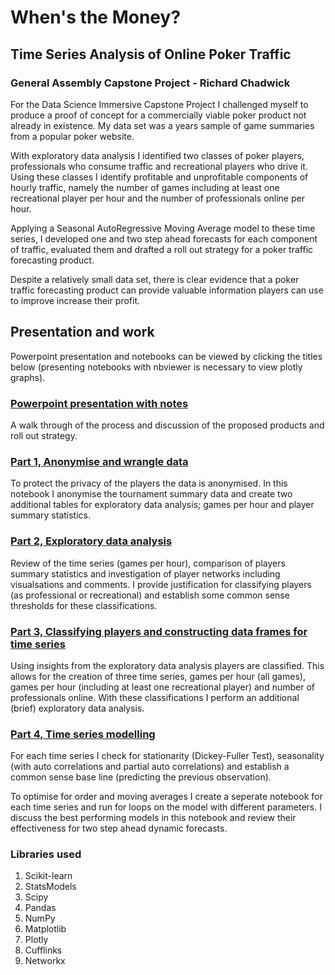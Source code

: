 
# When's the Money?  
## Time Series Analysis of Online Poker Traffic
### General Assembly Capstone Project - Richard Chadwick




For the Data Science Immersive  Capstone Project I challenged myself to produce a proof of concept for a commercially viable poker product not already in existence. My data set was a years sample of game summaries from a popular poker website. 

With exploratory data analysis I identified two classes of poker players, professionals who consume traffic and recreational players who drive it. Using these classes I identify profitable and unprofitable components of hourly traffic, namely the number of games including at least one recreational player per hour and the number of professionals online per hour. 

Applying a Seasonal AutoRegressive Moving Average model to these time series, I developed one and two step ahead forecasts for each component of traffic, evaluated them and drafted a roll out strategy for a poker traffic forecasting product.

Despite a relatively small data set, there is clear evidence that a poker traffic forecasting product can provide valuable information players can use to improve increase their profit. 

## Presentation and work
Powerpoint presentation and notebooks can be viewed by clicking the titles below (presenting notebooks with nbviewer is necessary to view plotly graphs).

### [Powerpoint presentation with notes](https://docs.google.com/presentation/d/1itoDwOIfXFC4ZXFLbjpyEphQ91OKC59xC89_1S6z6rQ/edit?usp=sharing)

A walk through of the process and discussion of the proposed products and roll out strategy.


### [Part 1, Anonymise and wrangle data](https://nbviewer.jupyter.org/github/richchad/DSI-Capstone/blob/master/Part%201%2C%20Anonymise%20data.ipynb)

To protect the privacy of the players the data is anonymised. In this notebook I anonymise the tournament summary data and create two additional tables for exploratory data analysis; games per hour and player summary statistics.

### [Part 2, Exploratory data analysis](https://nbviewer.jupyter.org/github/richchad/DSI-Capstone/blob/master/Part%202%2C%20EDA.ipynb)

Review of the time series (games per hour), comparison of players summary statistics and investigation of player networks including visualsations and comments. I provide justification for classifying players (as professional or recreational) and establish some common sense thresholds for these classifications.

### [Part 3, Classifying players and constructing data frames for time series](https://nbviewer.jupyter.org/github/richchad/DSI-Capstone/blob/master/Part%203%2C%20Classifying%20players%20and%20constructing%20data%20frames%20for%20time%20series.ipynb)

Using insights from the exploratory data analysis players are classified. This allows for the creation of three time series, games per hour (all games), games per hour (including at least one recreational player) and number of professionals online. With these classifications I perform an additional (brief) exploratory data analysis. 


### [Part 4, Time series modelling](https://nbviewer.jupyter.org/github/richchad/DSI-Capstone/blob/master/Part%204%2C%20Time%20series%20modelling.ipynb)

For each time series I check for stationarity (Dickey-Fuller Test), seasonality (with auto correlations and partial auto correlations) and establish a common sense base line (predicting the previous observation).

To optimise for order and moving averages I create a seperate notebook for each time series and run for loops on the model with different parameters. I discuss the best performing models in this notebook and review their effectiveness for two step ahead dynamic forecasts.

### Libraries used
1. Scikit-learn
2. StatsModels
3. Scipy
1. Pandas
2. NumPy
3. Matplotlib
4. Plotly
5. Cufflinks
6. Networkx

